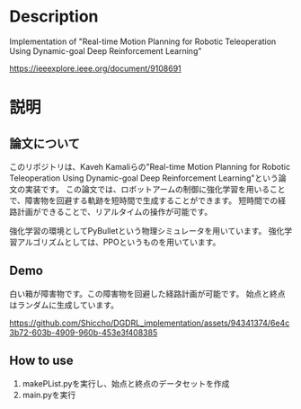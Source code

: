 # Description
Implementation of "Real-time Motion Planning for Robotic Teleoperation Using Dynamic-goal Deep Reinforcement Learning"

https://ieeexplore.ieee.org/document/9108691

# 説明
## 論文について
このリポジトリは、Kaveh Kamaliらの"Real-time Motion Planning for Robotic Teleoperation Using Dynamic-goal Deep Reinforcement Learning"という論文の実装です。
この論文では、ロボットアームの制御に強化学習を用いることで、障害物を回避する軌跡を短時間で生成することができます。
短時間での経路計画ができることで、リアルタイムの操作が可能です。

強化学習の環境としてPyBulletという物理シミュレータを用いています。
強化学習アルゴリズムとしては、PPOというものを用いています。

## Demo
白い箱が障害物です。この障害物を回避した経路計画が可能です。
始点と終点はランダムに生成しています。

https://github.com/Shiccho/DGDRL_implementation/assets/94341374/6e4c3b72-603b-4909-960b-453e3f408385

## How to use
1. makePList.pyを実行し、始点と終点のデータセットを作成
2. main.pyを実行
